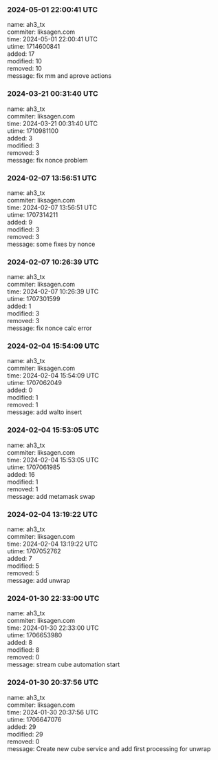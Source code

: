 ### 2024-05-01 22:00:41 UTC
name: ah3_tx  
commiter: liksagen.com  
time: 2024-05-01 22:00:41 UTC  
utime: 1714600841  
added: 17  
modified: 10  
removed: 10  
message: fix mm and aprove actions

### 2024-03-21 00:31:40 UTC
name: ah3_tx  
commiter: liksagen.com  
time: 2024-03-21 00:31:40 UTC  
utime: 1710981100  
added: 3  
modified: 3  
removed: 3  
message: fix nonce problem

### 2024-02-07 13:56:51 UTC
name: ah3_tx  
commiter: liksagen.com  
time: 2024-02-07 13:56:51 UTC  
utime: 1707314211  
added: 9  
modified: 3  
removed: 3  
message: some fixes by nonce

### 2024-02-07 10:26:39 UTC
name: ah3_tx  
commiter: liksagen.com  
time: 2024-02-07 10:26:39 UTC  
utime: 1707301599  
added: 1  
modified: 3  
removed: 3  
message: fix nonce calc error

### 2024-02-04 15:54:09 UTC
name: ah3_tx  
commiter: liksagen.com  
time: 2024-02-04 15:54:09 UTC  
utime: 1707062049  
added: 0  
modified: 1  
removed: 1  
message: add walto insert

### 2024-02-04 15:53:05 UTC
name: ah3_tx  
commiter: liksagen.com  
time: 2024-02-04 15:53:05 UTC  
utime: 1707061985  
added: 16  
modified: 1  
removed: 1  
message: add metamask swap

### 2024-02-04 13:19:22 UTC
name: ah3_tx  
commiter: liksagen.com  
time: 2024-02-04 13:19:22 UTC  
utime: 1707052762  
added: 7  
modified: 5  
removed: 5  
message: add unwrap

### 2024-01-30 22:33:00 UTC
name: ah3_tx  
commiter: liksagen.com  
time: 2024-01-30 22:33:00 UTC  
utime: 1706653980  
added: 8  
modified: 8  
removed: 0  
message: stream cube automation start

### 2024-01-30 20:37:56 UTC
name: ah3_tx  
commiter: liksagen.com  
time: 2024-01-30 20:37:56 UTC  
utime: 1706647076  
added: 29  
modified: 29  
removed: 0  
message: Create new cube service and add first processing for unwrap

